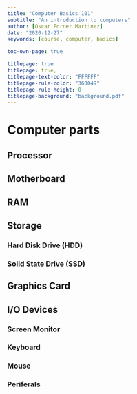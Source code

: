 ```yaml
---
title: "Computer Basics 101"
subtitle: "An introduction to computers"
author: [Oscar Forner Martinez]
date: "2020-12-27"
keywords: [course, computer, basics]

toc-own-page: true

titlepage: true
titlepage: true,
titlepage-text-color: "FFFFFF"
titlepage-rule-color: "360049"
titlepage-rule-height: 0
titlepage-background: "background.pdf"
---
```


# Computer parts

## Processor

## Motherboard

## RAM

## Storage

### Hard Disk Drive (HDD)

### Solid State Drive (SSD)

## Graphics Card

## I/O Devices

### Screen Monitor

### Keyboard

### Mouse

### Periferals
